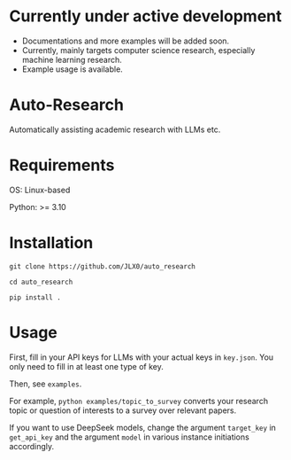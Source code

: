# Currently under active development

- Documentations and more examples will be added soon.
- Currently, mainly targets computer science research, especially machine learning research.
- Example usage is available.

# Auto-Research
Automatically assisting academic research with LLMs etc.

# Requirements

OS: Linux-based

Python: >= 3.10

# Installation

`git clone https://github.com/JLX0/auto_research`

`cd auto_research`

`pip install .`

# Usage

First, fill in your API keys for LLMs with your actual keys in `key.json`. You only need to fill in at least one type of key. 

Then, see `examples`.

For example, `python examples/topic_to_survey` converts your research topic or 
question of interests to a survey over relevant papers.

If you want to use DeepSeek models, change the argument `target_key` in `get_api_key` and the argument `model` in various instance initiations accordingly.



